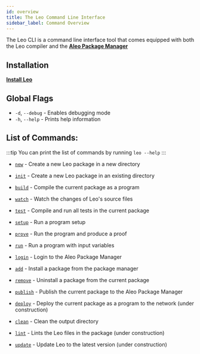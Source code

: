 ```yaml
---
id: overview
title: The Leo Command Line Interface
sidebar_label: Command Overview
---
```


The Leo CLI is a command line interface tool that comes equipped with both the Leo compiler and the [**Aleo Package Manager**](https://aleo.pm/)

## Installation

[**Install Leo**](../getting_started/01_installation.md)

## Global Flags

* `-d`, `--debug` - Enables debugging mode
* `-h`, `--help` - Prints help information

## List of Commands:

:::tip
You can print the list of commands by running `leo --help`
:::

* [`new`](01_new.md) - Create a new Leo package in a new directory

* [`init`](02_init.md) - Create a new Leo package in an existing directory
* [`build`](03_build.md) - Compile the current package as a program
* [`watch`](04_watch.md) - Watch the changes of Leo's source files
* [`test`](05_test.md) - Compile and run all tests in the current package
* [`setup`](06_setup.md) - Run a program setup
* [`prove`](07_prove.md) - Run the program and produce a proof
* [`run`](08_run.md) - Run a program with input variables
* [`login`](09_login.md) - Login to the Aleo Package Manager
* [`add`](10_add.md) - Install a package from the package manager
* [`remove`](11_remove.md) - Uninstall a package from the current package
* [`publish`](12_publish.md) - Publish the current package to the Aleo Package Manager
* [`deploy`](13_deploy.md) - Deploy the current package as a program to the network (under construction)
* [`clean`](14_clean.md) - Clean the output directory
* [`lint`](15_lint.md) - Lints the Leo files in the package (under construction)
* [`update`](16_update.md) - Update Leo to the latest version (under construction)